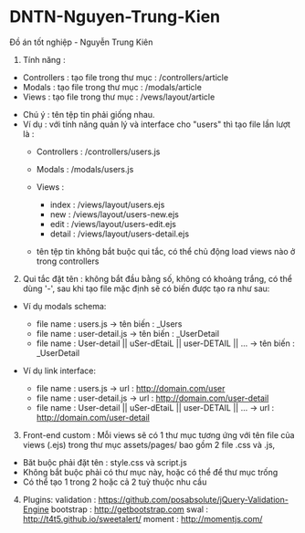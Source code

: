 # DNTN-Nguyen-Trung-Kien
Đồ án tốt nghiệp - Nguyễn Trung Kiên
1)  Tính năng :
+ Controllers : tạo file trong thư mục : /controllers/article
+ Modals : tạo file trong thư mục : /modals/article
+ Views : tạo file trong thư mục : /vews/layout/article

* Chú ý :  tên tệp tin phải giống nhau.
* Ví dụ : với tính năng quản lý và interface cho "users" thì tạo file lần lượt là :
    - Controllers : /controllers/users.js
    - Modals : /modals/users.js
    - Views :
        + index : /views/layout/users.ejs
        + new :  /views/layout/users-new.ejs
        + edit :  /views/layout/users-edit.ejs
        + detail : /views/layout/users-detail.ejs

    - tên tệp tin không bắt buộc qui tắc, có thể chủ động load views nào ở trong controllers

2) Qui tắc đặt tên : không bắt đầu bằng số, không có khoảng trắng, có thể dùng '-', sau khi tạo file mặc định sẽ có biến được tạo ra như sau:

* Ví dụ modals schema:
    - file name : users.js -> tên biến : _Users
    - file name : user-detail.js -> tên biến : _UserDetail
    - file name : User-detail || uSer-dEtaiL || user-DETAIL || ... -> tên biến : _UserDetail


* Ví dụ link interface:
    - file name : users.js -> url : http://domain.com/user
    - file name : user-detail.js -> url : http://domain.com/user-detail
    - file name : User-detail || uSer-dEtaiL || user-DETAIL || ... -> url : http://domain.com/user-detail


3) Front-end custom : Mỗi views sẽ có 1 thư mục tương ứng với tên file của views (.ejs) trong thư mục assets/pages/ bao gồm 2 file .css và .js,
 * Băt buộc phải đặt tên : style.css và script.js
 * Không bắt buộc phải có thư mục này, hoặc có thể để thư mục trống
 * Có thể tạo 1 trong 2 hoặc cả 2 tuỳ thuộc nhu cầu


 4) Plugins:
    validation : https://github.com/posabsolute/jQuery-Validation-Engine
    bootstrap : http://getbootstrap.com
    swal : http://t4t5.github.io/sweetalert/
    moment : http://momentjs.com/
